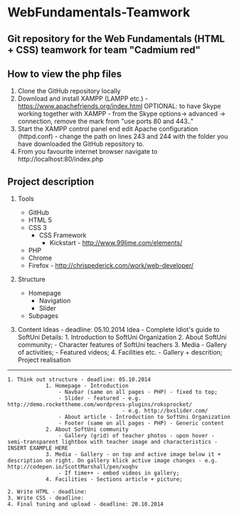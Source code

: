 WebFundamentals-Teamwork
========================

Git repository for the Web Fundamentals (HTML + CSS) teamwork for team "Cadmium red"
------------------------------------------------------------------------------------
 
How to view the php files
-------------------------
1. Clone the GitHub repository locally
2. Download and install XAMPP (LAMPP etc.) - https://www.apachefriends.org/index.html
OPTIONAL: to have Skype working together with XAMPP - from the Skype options-> advanced -> connection, remove the mark from "use ports 80 and 443.."
3. Start the XAMPP control panel end edit Apache configuration (httpd.conf) - change the path on lines 243 and 244 with the folder you have downloaded the GitHub repository to. 
4. From you favourite internet browser navigate to http://localhost:80/index.php

Project description
-------------------
 
1. Tools
	- GitHub
	- HTML 5 
	- CSS 3
		- CSS Framework
			- Kickstart - http://www.99lime.com/elements/
	- PHP
	- Chrome 
	- Firefox - http://chrispederick.com/work/web-developer/

2. Structure
	- Homepage
		- Navigation
		- Slider
	- Subpages

3. Content Ideas - deadline: 05.10.2014
			Idea - Complete Idiot's guide to SoftUni
			Details:
				1. Introduction to SoftUni Organization
				2. About SoftUni community;
					- Character features of SoftUni teachers
				3. Media
					- Gallery of activities;
					- Featured videos;
				4. Facilities etc.
					- Gallery + descrition;
Project realisation
-------------------

					
	1. Think out structure - deadline: 05.10.2014
				1. Homepage - Introduction
					- Navbar (same on all pages - PHP) - fixed to top;
					- Slider - featured - e.g. http://demo.rockettheme.com/wordpress-plugins/roksprocket/
										- e.g. http://bxslider.com/
					- About article - Introduction to SoftUni Organization
					- Footer (same on all pages - PHP) - Generic content
				2. About SoftUni community
					- Gallery (grid) of teacher photos - upon hover - semi-transparent lightbox with teacher image and characteristics - INSERT EXAMPLE HERE
				3. Media - Gallery - on top and active image below it + description on right. On gallery klick active image changes - e.g. http://codepen.io/ScottMarshall/pen/xoqhv
					- If time++ - embed videos in gallery;
				4. Facilities - Sections article + picture;					
 
	2. Write HTML - deadline: 
	3. Write CSS - deadline: 
	4. Final tuning and upload - deadline: 20.10.2014
